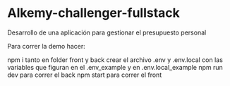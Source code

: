 # Alkemy-challenger-fullstack
Desarrollo de una aplicación para gestionar el presupuesto personal

Para correr la demo hacer:

npm i tanto en folder front y back
crear el archivo .env y .env.local con las variables que figuran en el .env_example y en .env.local_example
npm run dev para correr el back
npm start para correr el front
